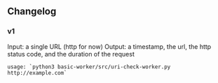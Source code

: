 ## Changelog

### v1

Input: a single URL (http for now)
Output: a timestamp, the url, the http status code, and the duration of the request

    usage: `python3 basic-worker/src/uri-check-worker.py http://example.com`
